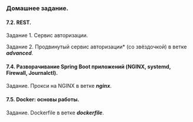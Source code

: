 ### Домашнее задание.

#### 7.2. REST.

Задание 1. Сервис авторизации.

Задание 2. Продвинутый сервис авторизации* (со звёздочкой) в ветке **_advanced_**.

#### 7.4. Разворачивание Spring Boot приложений (NGINX, systemd, Firewall, Journalctl).

Задание. Прокси на NGINX в ветке **_nginx_**.

#### 7.5. Docker: основы работы.

Задание. Dockerfile в ветке **_dockerfile_**.
